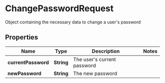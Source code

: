 

# ChangePasswordRequest

Object containing the necessary data to change a user's password

## Properties

| Name | Type | Description | Notes |
|------------ | ------------- | ------------- | -------------|
|**currentPassword** | **String** | The user&#39;s current password |  |
|**newPassword** | **String** | The new password |  |




